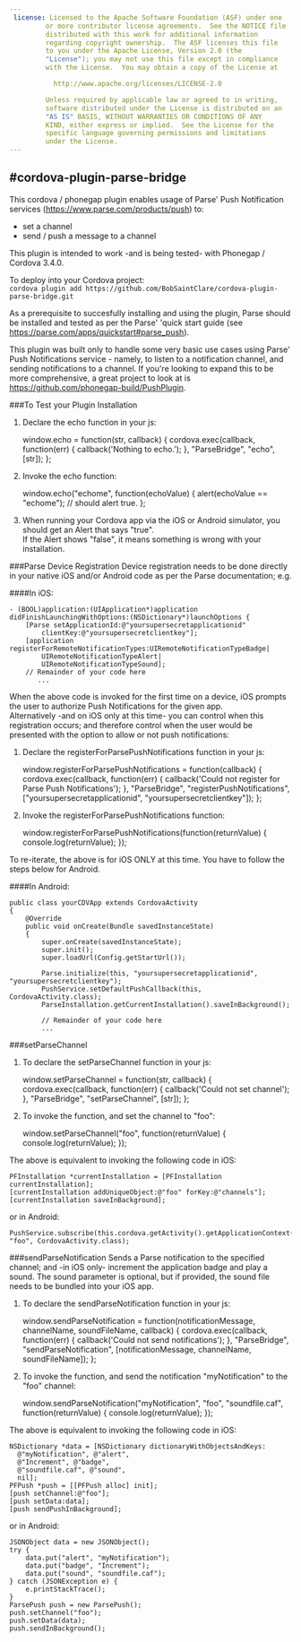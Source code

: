 ```yaml
---
 license: Licensed to the Apache Software Foundation (ASF) under one
         or more contributor license agreements.  See the NOTICE file
         distributed with this work for additional information
         regarding copyright ownership.  The ASF licenses this file
         to you under the Apache License, Version 2.0 (the
         "License"); you may not use this file except in compliance
         with the License.  You may obtain a copy of the License at

           http://www.apache.org/licenses/LICENSE-2.0

         Unless required by applicable law or agreed to in writing,
         software distributed under the License is distributed on an
         "AS IS" BASIS, WITHOUT WARRANTIES OR CONDITIONS OF ANY
         KIND, either express or implied.  See the License for the
         specific language governing permissions and limitations
         under the License.
---
```



#cordova-plugin-parse-bridge
---------------------------

This cordova / phonegap plugin enables usage of Parse' Push Notification services (https://www.parse.com/products/push) to: <br>
 * set a channel <br>
 * send / push a message to a channel <br>

This plugin is intended to work -and is being tested- with Phonegap / Cordova 3.4.0.

To deploy into your Cordova project: <br>
`cordova plugin add https://github.com/BobSaintClare/cordova-plugin-parse-bridge.git`

As a prerequisite to succesfully installing and using the plugin, Parse should be installed and tested as per the Parse' 'quick start guide (see https://parse.com/apps/quickstart#parse_push).

This plugin was built only to handle some very basic use cases using Parse' Push Notifications service - namely, to listen to a notification channel, and sending notifications to a channel.
If you're looking to expand this to be more comprehensive, a great project to look at is https://github.com/phonegap-build/PushPlugin. 


###To Test your Plugin Installation

1) Declare the echo function in your js:

    window.echo = function(str, callback) {
        cordova.exec(callback, function(err) {
            callback('Nothing to echo.');
        }, "ParseBridge", "echo", [str]);
    };

2) Invoke the echo function:

    window.echo("echome", function(echoValue) {
        alert(echoValue == "echome"); // should alert true.
    };

3) When running your Cordova app via the iOS or Android simulator, you should get an Alert that says "true". <br>
If the Alert shows "false", it means something is wrong with your installation.

###Parse Device Registration
Device registration needs to be done directly in your native iOS and/or Android code as per the Parse documentation; e.g. 

####In iOS:
 
    - (BOOL)application:(UIApplication*)application didFinishLaunchingWithOptions:(NSDictionary*)launchOptions {
        [Parse setApplicationId:@"yoursupersecretapplicationid"
	        clientKey:@"yoursupersecretclientkey"];
	    [application registerForRemoteNotificationTypes:UIRemoteNotificationTypeBadge|
	        UIRemoteNotificationTypeAlert|
            UIRemoteNotificationTypeSound];
        // Remainder of your code here
		   ...

When the above code is invoked for the first time on a device, iOS prompts the user to authorize Push Notifications for the given app.<br>
Alternatively -and on iOS only at this time- you can control when this registration occurs; and therefore control when the user would be presented with the option to allow or not push notifications:<br>
1) Declare the registerForParsePushNotifications function in your js:

    window.registerForParsePushNotifications = function(callback) {
        cordova.exec(callback, function(err) {
           callback('Could not register for Parse Push Notifications');
        }, "ParseBridge", "registerPushNotifications",
           ["yoursupersecretapplicationid", "yoursupersecretclientkey"]);
    };

2) Invoke the registerForParsePushNotifications function:

    window.registerForParsePushNotifications(function(returnValue) {
      console.log(returnValue);
    });

To re-iterate, the above is for iOS ONLY at this time. You have to follow the steps below for Android.

####In Android:

	public class yourCDVApp extends CordovaActivity 
	{
	    @Override
	    public void onCreate(Bundle savedInstanceState)
	    {
	        super.onCreate(savedInstanceState);
	        super.init();
	        super.loadUrl(Config.getStartUrl());
	        
	        Parse.initialize(this, "yoursupersecretapplicationid", "yoursupersecretclientkey");
	        PushService.setDefaultPushCallback(this, CordovaActivity.class);
	        ParseInstallation.getCurrentInstallation().saveInBackground();

  			// Remainder of your code here
			...


###setParseChannel

1) To declare the setParseChannel function in your js:

     window.setParseChannel = function(str, callback) {
         cordova.exec(callback, function(err) {
             callback('Could not set channel');
         }, "ParseBridge", "setParseChannel", [str]);
     };

2) To invoke the function, and set the channel to "foo":

     window.setParseChannel("foo", function(returnValue) {
         console.log(returnValue); 
     });

The above is equivalent to invoking the following code in iOS:

    PFInstallation *currentInstallation = [PFInstallation currentInstallation];
    [currentInstallation addUniqueObject:@"foo" forKey:@"channels"];
    [currentInstallation saveInBackground];

or in Android:

    PushService.subscribe(this.cordova.getActivity().getApplicationContext(), "foo", CordovaActivity.class);

###sendParseNotification
Sends a Parse notification to the specified channel; and -in iOS only- increment the application badge and play a sound.
The sound parameter is optional, but if provided, the sound file needs to be bundled into your iOS app.

1) To declare the sendParseNotification function in your js:

	 window.sendParseNotification = function(notificationMessage, channelName, soundFileName, callback) {
	     cordova.exec(callback, function(err) {
	         callback('Could not send notifications');
	     }, "ParseBridge", "sendParseNotification", [notificationMessage, channelName, soundFileName]);
	 };

2) To invoke the function, and send the notification "myNotification" to the "foo" channel:

	 window.sendParseNotification("myNotification", "foo", "soundfile.caf", function(returnValue) {
	     console.log(returnValue); 
	 });

The above is equivalent to invoking the following code in iOS:

    NSDictionary *data = [NSDictionary dictionaryWithObjectsAndKeys:
      @"myNotification", @"alert",
      @"Increment", @"badge",
      @"soundfile.caf", @"sound",
      nil];
    PFPush *push = [[PFPush alloc] init];
    [push setChannel:@"foo"];
    [push setData:data];
    [push sendPushInBackground];

or in Android:

    JSONObject data = new JSONObject();
    try {
        data.put("alert", "myNotification");
        data.put("badge", "Increment");
	    data.put("sound", "soundfile.caf");
    } catch (JSONException e) {
        e.printStackTrace();
    }
	ParsePush push = new ParsePush();
	push.setChannel("foo");
	push.setData(data);
	push.sendInBackground();
